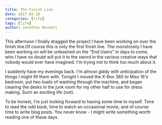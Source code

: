 ```yaml
---
title: The Finish Line
date: 2017-03-28
categories: [life]
tags: [life]
author: Jonathan Beckett
---
```


This afternoon I finally dragged the project I have been working on over the finish line.Of course this is only the first finish line. The monstrosity I have been working on will be unleashed on the "End Users" in days to come, who I have no doubt will put it to the sword in the various creative ways that nobody would ever have imagined. I'm trying not to think too much about it.

I suddenly have my evenings back. I'm almost giddy with anticipation of the things I might fill them with. Tonight I moved the X-Box 360 to Miss 16's bedroom, put two loads of washing through the machine, and began clearing the desks in the junk room for my other half to use for dress making. Such an exciting life (not).

To be honest, I'm just looking forward to having some time to myself. Time to read the odd book, time to watch an occasional movie, and of course time to write blog posts. You never know - I might write something worth reading one of these days.